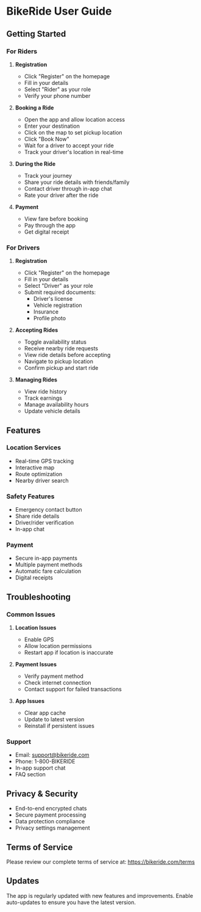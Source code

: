# BikeRide User Guide

## Getting Started

### For Riders

1. **Registration**
   - Click "Register" on the homepage
   - Fill in your details
   - Select "Rider" as your role
   - Verify your phone number

2. **Booking a Ride**
   - Open the app and allow location access
   - Enter your destination
   - Click on the map to set pickup location
   - Click "Book Now"
   - Wait for a driver to accept your ride
   - Track your driver's location in real-time

3. **During the Ride**
   - Track your journey
   - Share your ride details with friends/family
   - Contact driver through in-app chat
   - Rate your driver after the ride

4. **Payment**
   - View fare before booking
   - Pay through the app
   - Get digital receipt

### For Drivers

1. **Registration**
   - Click "Register" on the homepage
   - Fill in your details
   - Select "Driver" as your role
   - Submit required documents:
     - Driver's license
     - Vehicle registration
     - Insurance
     - Profile photo

2. **Accepting Rides**
   - Toggle availability status
   - Receive nearby ride requests
   - View ride details before accepting
   - Navigate to pickup location
   - Confirm pickup and start ride

3. **Managing Rides**
   - View ride history
   - Track earnings
   - Manage availability hours
   - Update vehicle details

## Features

### Location Services
- Real-time GPS tracking
- Interactive map
- Route optimization
- Nearby driver search

### Safety Features
- Emergency contact button
- Share ride details
- Driver/rider verification
- In-app chat

### Payment
- Secure in-app payments
- Multiple payment methods
- Automatic fare calculation
- Digital receipts

## Troubleshooting

### Common Issues

1. **Location Issues**
   - Enable GPS
   - Allow location permissions
   - Restart app if location is inaccurate

2. **Payment Issues**
   - Verify payment method
   - Check internet connection
   - Contact support for failed transactions

3. **App Issues**
   - Clear app cache
   - Update to latest version
   - Reinstall if persistent issues

### Support

- Email: support@bikeride.com
- Phone: 1-800-BIKERIDE
- In-app support chat
- FAQ section

## Privacy & Security

- End-to-end encrypted chats
- Secure payment processing
- Data protection compliance
- Privacy settings management

## Terms of Service

Please review our complete terms of service at:
https://bikeride.com/terms

## Updates

The app is regularly updated with new features and improvements. Enable auto-updates to ensure you have the latest version.
